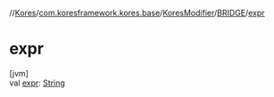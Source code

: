 //[Kores](../../../../index.md)/[com.koresframework.kores.base](../../index.md)/[KoresModifier](../index.md)/[BRIDGE](index.md)/[expr](expr.md)

# expr

[jvm]\
val [expr](expr.md): [String](https://kotlinlang.org/api/latest/jvm/stdlib/kotlin/-string/index.html)
